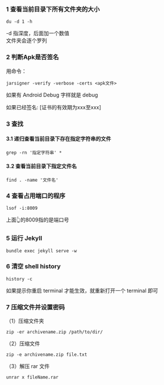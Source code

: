 ### 1 查看当前目录下所有文件夹的大小
```shell
du -d 1 -h
```
-d 指深度，后面加一个数值  
文件夹会逐个罗列
### 2 判断Apk是否签名
用命令：
```
jarsigner -verify -verbose -certs <apk文件>
```
如果有 Android Debug 字样就是 debug

如果已经签名: [证书的有效期为xxx至xxx]
### 3 查找
#### 3.1 递归查看当前目录下存在指定字符串的文件
```shell
grep -rn '指定字符串' *
```
#### 3.2 查看当前目录下指定文件名
```shell
find . -name '文件名'
```
### 4 查看占用端口的程序
```shell
lsof -i:8009
```
上面👆的8009指的是端口号
### 5 运行 Jekyll
```shell
bundle exec jekyll serve -w
```
### 6 清空 shell history
```shell
history -c
```
如果提示你重启 terminal 才能生效，就重新打开一个 terminal 即可
### 7 压缩文件并设置密码
（1）压缩文件夹
```shell
zip -er archivename.zip /path/to/dir/
```
（2）压缩文件
```shell
zip -e archivename.zip file.txt
```
（3）解压 rar 文件
```shell
unrar x fileName.rar
```
